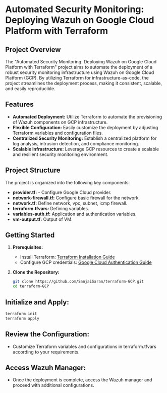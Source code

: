 # Automated Security Monitoring: Deploying Wazuh on Google Cloud Platform with Terraform

## Project Overview

The "Automated Security Monitoring: Deploying Wazuh on Google Cloud Platform with Terraform" project aims to automate the deployment of a robust security monitoring infrastructure using Wazuh on Google Cloud Platform (GCP). By utilizing Terraform for infrastructure-as-code, the project streamlines the deployment process, making it consistent, scalable, and easily reproducible.

## Features

- **Automated Deployment:** Utilize Terraform to automate the provisioning of Wazuh components on GCP infrastructure.
- **Flexible Configuration:** Easily customize the deployment by adjusting Terraform variables and configuration files.
- **Centralized Security Monitoring:** Establish a centralized platform for log analysis, intrusion detection, and compliance monitoring.
- **Scalable Infrastructure:** Leverage GCP resources to create a scalable and resilient security monitoring environment.

## Project Structure

The project is organized into the following key components:

- **provider.tf:** - Configure Google Cloud provider.
- **network-firewall.tf:** Configure basic firewall for the network.
- **network.tf:** Define network, vpc, subnet, icmp firewall.
- **terraform.tfvars:** Defining variables.
- **variables-auth.tf:**  Application and authentication variables.
- **vm-output.tf:** Output of VM.

## Getting Started

1. **Prerequisites:**
   - Install Terraform: [Terraform Installation Guide](https://learn.hashicorp.com/tutorials/terraform/install-cli)
   - Configure GCP credentials: [Google Cloud Authentication Guide](https://cloud.google.com/docs/authentication/getting-started)

2. **Clone the Repository:**
   ```bash
   git clone https://github.com/SanjaiSaran/terraform-GCP.git
   cd terraform-GCP

## Initialize and Apply:
 ```bash
 terraform init
 terraform apply
```

## Review the Configuration:
 - Customize Terraform variables and configurations in terraform.tfvars according to your requirements.

## Access Wazuh Manager:
 - Once the deployment is complete, access the Wazuh manager and proceed with additional configurations.

